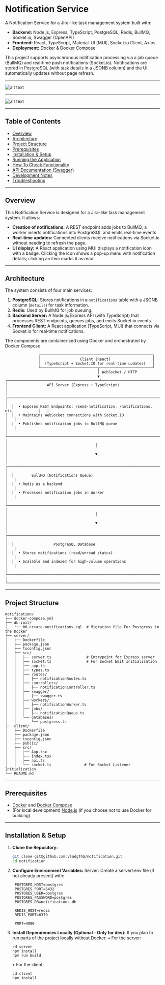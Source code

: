 # Notification Service

A Notification Service for a Jira-like task management system built with:

- **Backend:** Node.js, Express, TypeScript, PostgreSQL, Redis, BullMQ, Socket.io, Swagger (OpenAPI)
- **Frontend:** React, TypeScript, Material-UI (MUI), Socket.io Client, Axios
- **Deployment:** Docker & Docker Compose

This project supports asynchronous notification processing via a job queue (BullMQ) and real‑time push notifications (Socket.io). Notifications are stored in PostgreSQL (with task details in a JSONB column) and the UI automatically updates without page refresh.

---

![alt text](https://github.com/vladgthb/notification/blob/main/images/backend.png)

---

![alt text](https://github.com/vladgthb/notification/blob/main/images/functionality.png)

---

## Table of Contents

- [Overview](#overview)
- [Architecture](#architecture)
- [Project Structure](#project-structure)
- [Prerequisites](#prerequisites)
- [Installation & Setup](#installation--setup)
- [Running the Application](#running-the-application)
- [How To Check Functionality](#check)
- [API Documentation (Swagger)](#api-documentation-swagger)
- [Development Notes](#development-notes)
- [Troubleshooting](#troubleshooting)

---
## Overview

This Notification Service is designed for a Jira-like task management system. It allows:

- **Creation of notifications:** A REST endpoint adds jobs to BullMQ; a worker inserts notifications into PostgreSQL and emits real‑time events.
- **Real‑time updates:** Connected clients receive notifications via Socket.io without needing to refresh the page.
- **UI display:** A React application using MUI displays a notification icon with a badge. Clicking the icon shows a pop-up menu with notification details; clicking an item marks it as read.

---

## Architecture

The system consists of four main services:

1. **PostgreSQL:** Stores notifications in a `notifications` table with a JSONB column (`details`) for task information.
2. **Redis:** Used by BullMQ for job queuing.
3. **Backend Server:** A Node.js/Express API (with TypeScript) that processes REST endpoints, queues jobs, and emits Socket.io events.
4. **Frontend Client:** A React application (TypeScript, MUI) that connects via Socket.io for real‑time notifications.

The components are containerized using Docker and orchestrated by Docker Compose.

```
               ┌───────────────────────────────────────────────────┐
               │                  Client (React)                   │
               │  (TypeScript + Socket.IO for real-time updates)   │
               └──────────────────────────┬────────────────────────┘
                                          │ WebSocket / HTTP
                                          ▼
┌──────────────────────────────────────────┴───────────────────────────────────────────┐
│                  API Server (Express + TypeScript)                                   │
│  ┌───────────────────────────────────────────────────────────────────────────────┐   │
│  │  • Exposes REST Endpoints: /send-notification, /notifications, etc.           │   │
│  │  • Maintains WebSocket connections with Socket.IO                             │   │
│  │  • Publishes notification jobs to BullMQ queue                                │   │
│  └───────────────────────────────────────────────────────────────────────────────┘   │
│                                        │                                             │
│                                        ▼                                             │
│  ┌───────────────────────────────────────────────────────────────────────────────┐   │
│  │        BullMQ (Notifications Queue)                                           │   │
│  │  • Redis as a backend                                                         │   │
│  │  • Processes notification jobs in Worker                                      │   │
│  └───────────────────────────────────────────────────────────────────────────────┘   │
│                                        │                                             │
│                                        ▼                                             │
│  ┌───────────────────────────────────────────────────────────────────────────────┐   │
│  │                  PostgreSQL Database                                          │   │
│  │  • Stores notifications (read/unread status)                                  │   │
│  │  • Scalable and indexed for high-volume operations                            │   │
│  └───────────────────────────────────────────────────────────────────────────────┘   │
└──────────────────────────────────────────────────────────────────────────────────────┘
```

---

## Project Structure
```
notification/
├── docker-compose.yml
├── db-init/
│   └── 00-create-notifications.sql  # Migration file For Postgress in the Docker
├── server/
│   ├── Dockerfile
│   ├── package.json
│   ├── tsconfig.json
│   ├── src/
│   │   ├── server.ts                # Entrypoint for Express server
│   │   ├── socket.ts                # For Socket Emit Initialization
│   │   ├── app.ts
│   │   ├── types.ts
│   │   ├── routes/
│   │   │   ├── notificationRoutes.ts
│   │   ├── controllers/
│   │   │   ├── notificationController.ts
│   │   ├── swagger/
│   │   │   ├── swagger.ts
│   │   ├── workers/
│   │   │   ├── notificationWorker.ts
│   │   ├── jobs/
│   │   │   ├── notificationQueue.ts
│   │   └── databases/
│   │       └── postgress.ts
├── client/
│   ├── Dockerfile
│   ├── package.json
│   ├── tsconfig.json
│   ├── public/
│   ├── src/
│   │   ├── App.tsx
│   │   ├── index.tsx
│   │   ├── api.ts
│   │   └── socket.ts               # For Socket Listener Initialization
└── README.md
```

---

## Prerequisites

- [Docker](https://www.docker.com/get-started) and [Docker Compose](https://docs.docker.com/compose/)
- (For local development) [Node.js](https://nodejs.org/) (if you choose not to use Docker for building)

---

## Installation & Setup

1. **Clone the Repository:**

   ```bash
   git clone git@github.com:vladgthb/notification.git
   cd notification
   ```

2. **Configure Environment Variables:**
   Server: Create a server/.env file (if not already present) with:
   ```shell
    POSTGRES_HOST=postgres
    POSTGRES_PORT=5432
    POSTGRES_USER=postgres
    POSTGRES_PASSWORD=postgres
    POSTGRES_DB=notifications_db

    REDIS_HOST=redis
    REDIS_PORT=6379

    PORT=4000
   ```
   
3. **Install Dependencies Locally (Optional - Only for dev):**
   If you plan to run parts of the project locally without Docker:
   •	For the server:
    ```shell
    cd server
    npm install
    npm run build
    ```
   •	For the client:
    ```shell
    cd client
    npm install
    ```